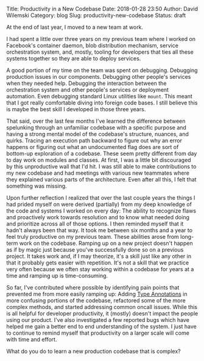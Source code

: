 Title: Productivity in a New Codebase
Date: 2018-01-28 23:50
Author: David Wilemski
Category: blog
Slug: productivity-new-codebase
Status: draft

At the end of last year, I moved to a new team at work. 

I had spent a little over three years on my previous team where I worked on Facebook's container daemon, blob distribution mechanism, service orchestration system, and, mostly, tooling for developers that ties all these systems together so they are able to deploy services. 

A good portion of my time on the team was spent on debugging. Debugging production issues in our components. Debugging other people's services when they needed help. Debugging the interaction between the orchestration system and other people's services or deployment automation. Even debugging standard Linux utilities like `mount`. This meant that I got really comfortable diving into foreign code bases. I still believe this is maybe the best skill I developed in those three years.

That said, over the last few months I've learned the difference between spelunking through an unfamiliar codebase with a specific purpose and having a strong mental model of the codebase's structure, nuances, and quirks. Tracing an execution path backward to figure out why an error happens or figuring out what an undocumented flag does are sort of bottom-up exploration of a codebase. These seem pretty different from day to day work on modules and classes. At first, I was a little bit discouraged by this unproductive wall that I'd hit. I was still able to make contributions to my new codebase and had meetings with various new teammates where they explained various parts of the architecture. Even after all this, I felt that something was missing.

Upon further reflection I realized that over the last couple years the things I had prided myself on were derived (partially) from my deep knowledge of the code and systems I worked on every day: The ability to recognize flaws and proactively work towards resolution and to know what needed doing and prioritize across all of those options. I then reminded myself that it hadn't always been that way. It took me between six months and a year to feel truly productive on my previous team. These abilities arose from long-term work on the codebase. Ramping up on a new project doesn't happen as if by magic just because you've successfully done so on a previous project. It takes work and, if I may theorize, it's a skill just like any other in that it probably gets easier with repetition. It's not a skill that we practice very often because we often stay working within a codebase for years at a time and ramping up is time-consuming.

So far, I've contributed where possible by identifying pain points that prevented me from more easily ramping up: Adding [Type Annotations](https://docs.python.org/3/library/typing.html) in more confusing portions of the codebase, refactored some of the more complex methods, and started addressing common oncall issues. While this is all helpful for developer productivity, it (mostly) doesn't impact the people using our product. I've also investigated a few reported bugs which have helped me gain a better end to end understanding of the system. I just have to continue to remind myself that productivity on a larger scale will come with time and effort.

What do you do to learn a new production codebase that is complex?
